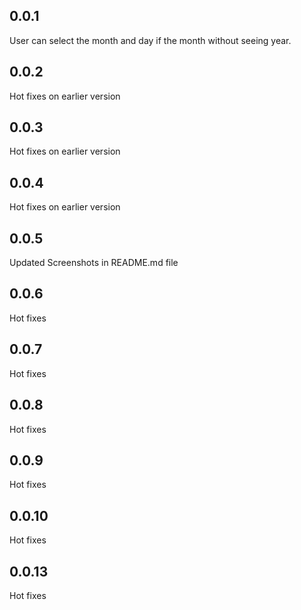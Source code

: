 ## 0.0.1

User can select the month and day if the month without seeing year.

## 0.0.2

Hot fixes on earlier version

## 0.0.3

Hot fixes on earlier version

## 0.0.4

Hot fixes on earlier version

## 0.0.5

Updated Screenshots in README.md file

## 0.0.6

Hot fixes

## 0.0.7

Hot fixes

## 0.0.8

Hot fixes

## 0.0.9

Hot fixes
## 0.0.10
Hot fixes
## 0.0.13
Hot fixes